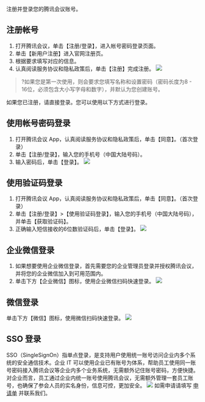 
注册并登录您的腾讯会议账号。
## 注册帐号
1. 打开腾讯会议，单击【注册/登录】，进入帐号密码登录页面。
2. 单击【新用户注册】进入官网注册页。
3. 根据要求填写对应的信息。
4. 认真阅读服务协议和隐私政策后，单击【注册】完成注册。
![](https://main.qcloudimg.com/raw/711da8924ea53a483dd18797f9afed56.jpg)

>?如果您是第一次使用，则会要求您填写名称和设置密码（密码长度为8 - 16位，必须包含大小写字母和数字），并默认为您创建账号。

如果您已注册，请直接登录。您可以使用以下方式进行登录。

## 使用帐号密码登录
1. 打开腾讯会议 App，认真阅读服务协议和隐私政策后，单击【同意】。（首次登录）
2. 单击【注册/登录】，输入您的手机号（中国大陆号码）。
3. 输入密码后，单击【登录】。
![](https://main.qcloudimg.com/raw/5b486d575d5f1c21ada27ae86131fa6f.jpg)



## 使用验证码登录
1. 打开腾讯会议 App，认真阅读服务协议和隐私政策后，单击【同意】。（首次登录）
2. 单击【注册/登录】>【使用验证码登录】，输入您的手机号（中国大陆号码），并单击【获取验证码】。
3. 正确输入短信接收的6位数验证码后，单击【登录】。
![](https://main.qcloudimg.com/raw/9fee7cb77b703a7027a420b42685c5f6.jpg)

## 企业微信登录
1. 如果想要使用企业微信登录，首先需要您的企业管理员登录并授权腾讯会议，并将您的企业微信加入到可用范围内。
2. 单击下方【企业微信】图标，使用企业微信扫码快速登录。
![](https://main.qcloudimg.com/raw/2634b65defd6a28c9b8025ff947b30b7.jpg)

## 微信登录
单击下方【微信】图标，使用微信扫码快速登录。
![](https://main.qcloudimg.com/raw/177b1679d59552f1724659dd91ea4d57.jpg)


## SSO 登录
SSO（SingleSignOn）指单点登录，是支持用户使用统一账号访问企业内多个系统的安全通信技术。企业 IT 可以使用企业已有账号为体系，帮助员工使用同一账号密码接入腾讯会议等企业内多个业务系统，无需额外记住账号密码，方便快捷。对企业而言，员工通过企业内统一账号使用腾讯会议，无需额外管理一套员工账号，也确保了参会人员的实名身份，信息可控，更加安全。 
![](https://main.qcloudimg.com/raw/c32067d0127b9622e6c4bdcaee01d15f.jpg)
如需申请请填写 [申请单](https://cloud.tencent.com/apply/p/k491dr381bo) 并联系我们。
